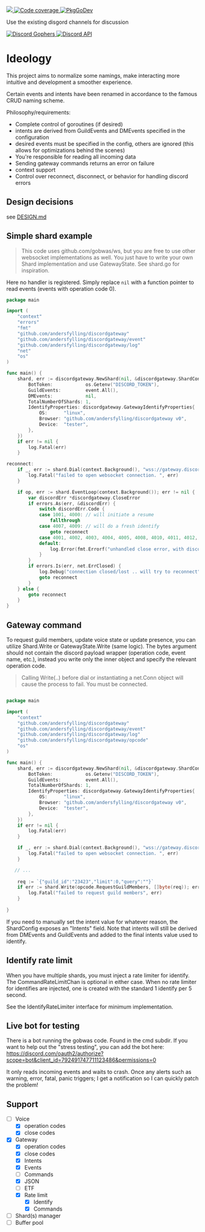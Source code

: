<p>
  <a href="https://codecov.io/gh/andersfylling/discordgateway">
    <img src="https://codecov.io/gh/andersfylling/discordgateway/branch/master/graph/badge.svg" />
  </a>
  <a href='https://goreportcard.com/report/github.com/andersfylling/discordgateway'>
    <img src='https://goreportcard.com/badge/github.com/andersfylling/discordgateway' alt='Code coverage' />
  </a>
  <a href='https://pkg.go.dev/github.com/andersfylling/discordgateway'>
    <img src="https://pkg.go.dev/badge/andersfylling/discordgateway" alt="PkgGoDev">
  </a>
</p>
<p>Use the existing disgord channels for discussion</p>
<p>
  <a href='https://discord.gg/fQgmBg'>
    <img src='https://img.shields.io/badge/Discord%20Gophers-%23disgord-blue.svg' alt='Discord Gophers' />
  </a>
  <a href='https://discord.gg/HBTHbme'>
    <img src='https://img.shields.io/badge/Discord%20API-%23disgord-blue.svg' alt='Discord API' />
  </a>
</p>

# Ideology

[//]: # "Discord is a mess. Consistency is a luxury. And simplicity is somewhere over here or there."

This project aims to normalize some namings, make interacting more intuitive and development a smoother experience.

Certain events and intents have been renamed in accordance to the famous CRUD naming scheme.

Philosophy/requirements:
 - Complete control of goroutines (if desired)
 - intents are derived from GuildEvents and DMEvents specified in the configuration
- desired events must be specified in the config, others are ignored (this allows for optimizations behind the scenes)
 - You're responsible for reading all incoming data
 - Sending gateway commands returns an error on failure
 - context support
 - Control over reconnect, disconnect, or behavior for handling discord errors

## Design decisions

see [DESIGN.md](DESIGN.md)

## Simple shard example 
> This code uses github.com/gobwas/ws, but you are free to use other
> websocket implementations as well. You just have to write your own Shard implementation
> and use GatewayState. See shard.go for inspiration.

Here no handler is registered. Simply replace `nil` with a function pointer to read events (events with operation code 0).

```go
package main

import (
	"context"
	"errors"
	"fmt"
	"github.com/andersfylling/discordgateway"
	"github.com/andersfylling/discordgateway/event"
	"github.com/andersfylling/discordgateway/log"
	"net"
	"os"
)

func main() {
	shard, err := discordgateway.NewShard(nil, &discordgateway.ShardConfig{
		BotToken:            os.Getenv("DISCORD_TOKEN"),
		GuildEvents:         event.All(),
		DMEvents:            nil,
		TotalNumberOfShards: 1,
		IdentifyProperties: discordgateway.GatewayIdentifyProperties{
			OS:      "linux",
			Browser: "github.com/andersfylling/discordgateway v0",
			Device:  "tester",
		},
	})
	if err != nil {
		log.Fatal(err)
	}

reconnect:
	if _, err := shard.Dial(context.Background(), "wss://gateway.discord.gg/?v=8&encoding=json"); err != nil {
		log.Fatal("failed to open websocket connection. ", err)
	}

	if op, err := shard.EventLoop(context.Background()); err != nil {
		var discordErr *discordgateway.CloseError
		if errors.As(err, &discordErr) {
			switch discordErr.Code {
			case 1001, 4000: // will initiate a resume
				fallthrough
			case 4007, 4009: // will do a fresh identify
				goto reconnect
			case 4001, 4002, 4003, 4004, 4005, 4008, 4010, 4011, 4012, 4013, 4014:
			default:
				log.Error(fmt.Errorf("unhandled close error, with discord op code(%d): %d", op, discordErr.Code))
			}
		}
		if errors.Is(err, net.ErrClosed) {
			log.Debug("connection closed/lost .. will try to reconnect")
			goto reconnect
		}
	} else {
		goto reconnect
	}
}
```

## Gateway command
To request guild members, update voice state or update presence, you can utilize Shard.Write or GatewayState.Write (same logic). 
The bytes argument should not contain the discord payload wrapper (operation code, event name, etc.), instead you write only
the inner object and specify the relevant operation code.

> Calling Write(..) before dial or instantiating a net.Conn object will cause the process to fail. You must be connected.

```go

package main

import (
	"context"
	"github.com/andersfylling/discordgateway"
	"github.com/andersfylling/discordgateway/event"
	"github.com/andersfylling/discordgateway/log"
	"github.com/andersfylling/discordgateway/opcode"
	"os"
)

func main() {
	shard, err := discordgateway.NewShard(nil, &discordgateway.ShardConfig{
		BotToken:            os.Getenv("DISCORD_TOKEN"),
		GuildEvents:         event.All(),
		TotalNumberOfShards: 1,
		IdentifyProperties: discordgateway.GatewayIdentifyProperties{
			OS:      "linux",
			Browser: "github.com/andersfylling/discordgateway v0",
			Device:  "tester",
		},
	})
	if err != nil {
		log.Fatal(err)
	}

	if _, err := shard.Dial(context.Background(), "wss://gateway.discord.gg/?v=8&encoding=json"); err != nil {
		log.Fatal("failed to open websocket connection. ", err)
	}

   // ...
   
	req := `{"guild_id":"23423","limit":0,"query":""}`
	if err := shard.Write(opcode.RequestGuildMembers, []byte(req)); err != nil {
		log.Fatal("failed to request guild members", err)
    }
    
}
```

If you need to manually set the intent value for whatever reason, the ShardConfig exposes an "Intents" field.
Note that intents will still be derived from DMEvents and GuildEvents and added to the final intents value used
to identify.

## Identify rate limit
When you have multiple shards, you must inject a rate limiter for identify. The CommandRateLimitChan is optional in either case.
When no rate limiter for identifies are injected, one is created with the standard 1 identify per 5 second.

See the IdentifyRateLimiter interface for minimum implementation.

## Live bot for testing
There is a bot running the gobwas code. Found in the cmd subdir. If you want to help out the "stress testing", you can add the bot here: https://discord.com/oauth2/authorize?scope=bot&client_id=792491747711123486&permissions=0

It only reads incoming events and waits to crash. Once any alerts such as warning, error, fatal, panic triggers; I get a notification so I can quickly patch the problem!


## Support

 - [ ] Voice
   - [X] operation codes
   - [X] close codes
 - [x] Gateway
   - [X] operation codes
   - [X] close codes
   - [X] Intents
   - [x] Events
   - [ ] Commands
   - [x] JSON
   - [ ] ETF
   - [x] Rate limit
     - [x] Identify
     - [x] Commands
 - [ ] Shard(s) manager
 - [ ] Buffer pool
